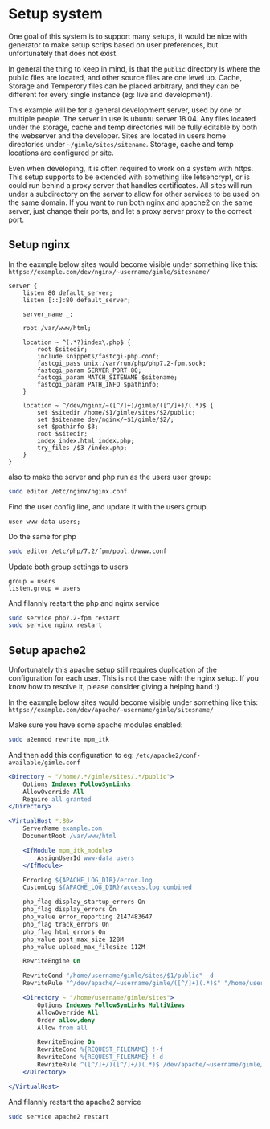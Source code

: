 Setup system
============

One goal of this system is to support many setups, it would be nice with generator to make setup scrips based on user preferences, but unfortunately that does not exist.

In general the thing to keep in mind, is that the `public` directory is where the public files are located, and other source files are one level up. Cache, Storage and Temperory files can be placed arbitrary, and they can be different for every single instance (eg: live and development).

This example will be for a general development server, used by one or multiple people. The server in use is ubuntu server 18.04. Any files located under the storage, cache and temp directories will be fully editable by both the webserver and the developer. Sites are located in users home directories under `~/gimle/sites/sitename`. Storage, cache and temp locations are configured pr site.

Even when developing, it is often required to work on a system with https. This setup supports to be extended with something like letsencrypt, or is could run behind a proxy server that handles certificates. All sites will run under a subdirectory on the server to allow for other services to be used on the same domain. If you want to run both nginx and apache2 on the same server, just change their ports, and let a proxy server proxy to the correct port.

Setup nginx
-----------

In the eaxmple below sites would become visible under something like this: `https://example.com/dev/nginx/~username/gimle/sitesname/`

```nginx
server {
	listen 80 default_server;
	listen [::]:80 default_server;

	server_name _;

	root /var/www/html;

	location ~ ^(.*?)index\.php$ {
		root $sitedir;
		include snippets/fastcgi-php.conf;
		fastcgi_pass unix:/var/run/php/php7.2-fpm.sock;
		fastcgi_param SERVER_PORT 80;
		fastcgi_param MATCH_SITENAME $sitename;
		fastcgi_param PATH_INFO $pathinfo;
	}

	location ~ ^/dev/nginx/~([^/]+)/gimle/([^/]+)/(.*)$ {
		set $sitedir /home/$1/gimle/sites/$2/public;
		set $sitename dev/nginx/~$1/gimle/$2/;
		set $pathinfo $3;
		root $sitedir;
		index index.html index.php;
		try_files /$3 /index.php;
	}
}
```

also to make the server and php run as the users user group:
```sh
sudo editor /etc/nginx/nginx.conf
```
Find the user config line, and update it with the users group.
```nginx
user www-data users;
```

Do the same for php
```sh
sudo editor /etc/php/7.2/fpm/pool.d/www.conf
```

Update both group settings to users
```nginx
group = users
listen.group = users
```

And filannly restart the php and nginx service
```sh
sudo service php7.2-fpm restart
sudo service nginx restart
```

Setup apache2
-------------

Unfortunately this apache setup still requires duplication of the configuration for each user. This is not the case with the nginx setup. If you know how to resolve it, please consider giving a helping hand :)

In the eaxmple below sites would become visible under something like this: `https://example.com/dev/apache/~username/gimle/sitesname/`

Make sure you have some apache modules enabled:
```sh
sudo a2enmod rewrite mpm_itk
```

And then add this configuration to eg: `/etc/apache2/conf-available/gimle.conf`

```apache
<Directory ~ "/home/.*/gimle/sites/.*/public">
	Options Indexes FollowSymLinks
	AllowOverride All
	Require all granted
</Directory>

<VirtualHost *:80>
	ServerName example.com
	DocumentRoot /var/www/html

	<IfModule mpm_itk_module>
		AssignUserId www-data users
	</IfModule>

	ErrorLog ${APACHE_LOG_DIR}/error.log
	CustomLog ${APACHE_LOG_DIR}/access.log combined

	php_flag display_startup_errors On
	php_flag display_errors On
	php_value error_reporting 2147483647
	php_flag track_errors On
	php_flag html_errors On
	php_value post_max_size 128M
	php_value upload_max_filesize 112M

	RewriteEngine On

	RewriteCond "/home/username/gimle/sites/$1/public" -d
	RewriteRule "^/dev/apache/~username/gimle/([^/]+)(.*)$" "/home/username/gimle/sites/$1/public$2" [QSA,L]

	<Directory ~ "/home/username/gimle/sites">
		Options Indexes FollowSymLinks MultiViews
		AllowOverride All
		Order allow,deny
		Allow from all

		RewriteEngine On
		RewriteCond %{REQUEST_FILENAME} !-f
		RewriteCond %{REQUEST_FILENAME} !-d
		RewriteRule ^([^/]+/)([^/]+/)(.*)$ /dev/apache/~username/gimle/$1index.php/$3 [QSA,L]
	</Directory>

</VirtualHost>
```

And filannly restart the apache2 service
```sh
sudo service apache2 restart
```
